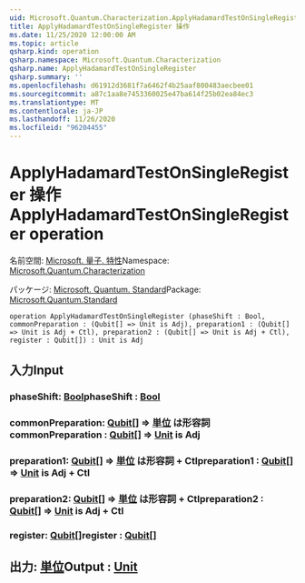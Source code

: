 ```yaml
---
uid: Microsoft.Quantum.Characterization.ApplyHadamardTestOnSingleRegister
title: ApplyHadamardTestOnSingleRegister 操作
ms.date: 11/25/2020 12:00:00 AM
ms.topic: article
qsharp.kind: operation
qsharp.namespace: Microsoft.Quantum.Characterization
qsharp.name: ApplyHadamardTestOnSingleRegister
qsharp.summary: ''
ms.openlocfilehash: d61912d3681f7a6462f4b25aaf800483aecbee01
ms.sourcegitcommit: a87c1aa8e7453360025e47ba614f25b02ea84ec3
ms.translationtype: MT
ms.contentlocale: ja-JP
ms.lasthandoff: 11/26/2020
ms.locfileid: "96204455"
---
```

# <a name="applyhadamardtestonsingleregister-operation"></a><span data-ttu-id="f12db-102">ApplyHadamardTestOnSingleRegister 操作</span><span class="sxs-lookup"><span data-stu-id="f12db-102">ApplyHadamardTestOnSingleRegister operation</span></span>

<span data-ttu-id="f12db-103">名前空間: [Microsoft. 量子. 特性](xref:Microsoft.Quantum.Characterization)</span><span class="sxs-lookup"><span data-stu-id="f12db-103">Namespace: [Microsoft.Quantum.Characterization](xref:Microsoft.Quantum.Characterization)</span></span>

<span data-ttu-id="f12db-104">パッケージ: [Microsoft. Quantum. Standard](https://nuget.org/packages/Microsoft.Quantum.Standard)</span><span class="sxs-lookup"><span data-stu-id="f12db-104">Package: [Microsoft.Quantum.Standard](https://nuget.org/packages/Microsoft.Quantum.Standard)</span></span>




```qsharp
operation ApplyHadamardTestOnSingleRegister (phaseShift : Bool, commonPreparation : (Qubit[] => Unit is Adj), preparation1 : (Qubit[] => Unit is Adj + Ctl), preparation2 : (Qubit[] => Unit is Adj + Ctl), register : Qubit[]) : Unit is Adj
```


## <a name="input"></a><span data-ttu-id="f12db-105">入力</span><span class="sxs-lookup"><span data-stu-id="f12db-105">Input</span></span>

### <a name="phaseshift--bool"></a><span data-ttu-id="f12db-106">phaseShift: [Bool](xref:microsoft.quantum.lang-ref.bool)</span><span class="sxs-lookup"><span data-stu-id="f12db-106">phaseShift : [Bool](xref:microsoft.quantum.lang-ref.bool)</span></span>




### <a name="commonpreparation--qubit--unit--is-adj"></a><span data-ttu-id="f12db-107">commonPreparation: [Qubit](xref:microsoft.quantum.lang-ref.qubit)[] => [単位](xref:microsoft.quantum.lang-ref.unit)  は形容詞</span><span class="sxs-lookup"><span data-stu-id="f12db-107">commonPreparation : [Qubit](xref:microsoft.quantum.lang-ref.qubit)[] => [Unit](xref:microsoft.quantum.lang-ref.unit)  is Adj</span></span>




### <a name="preparation1--qubit--unit--is-adj--ctl"></a><span data-ttu-id="f12db-108">preparation1: [Qubit](xref:microsoft.quantum.lang-ref.qubit)[] => [単位](xref:microsoft.quantum.lang-ref.unit)  は形容詞 + Ctl</span><span class="sxs-lookup"><span data-stu-id="f12db-108">preparation1 : [Qubit](xref:microsoft.quantum.lang-ref.qubit)[] => [Unit](xref:microsoft.quantum.lang-ref.unit)  is Adj + Ctl</span></span>




### <a name="preparation2--qubit--unit--is-adj--ctl"></a><span data-ttu-id="f12db-109">preparation2: [Qubit](xref:microsoft.quantum.lang-ref.qubit)[] => [単位](xref:microsoft.quantum.lang-ref.unit)  は形容詞 + Ctl</span><span class="sxs-lookup"><span data-stu-id="f12db-109">preparation2 : [Qubit](xref:microsoft.quantum.lang-ref.qubit)[] => [Unit](xref:microsoft.quantum.lang-ref.unit)  is Adj + Ctl</span></span>




### <a name="register--qubit"></a><span data-ttu-id="f12db-110">register: [Qubit](xref:microsoft.quantum.lang-ref.qubit)[]</span><span class="sxs-lookup"><span data-stu-id="f12db-110">register : [Qubit](xref:microsoft.quantum.lang-ref.qubit)[]</span></span>





## <a name="output--unit"></a><span data-ttu-id="f12db-111">出力: [単位](xref:microsoft.quantum.lang-ref.unit)</span><span class="sxs-lookup"><span data-stu-id="f12db-111">Output : [Unit](xref:microsoft.quantum.lang-ref.unit)</span></span>

